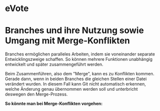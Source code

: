 # eVote

# Branches und ihre Nutzung sowie Umgang mit Merge-Konflikten
Branches ermöglichen paralleles Arbeiten, indem sie voneinander separate Entwicklingszweige schaffen.
So können mehrere Funktionen unabhängig entwickelt und später zusammengeführt werden.

Beim Zusammenführen, also dem "Merge", kann es zu Konflikten kommen. Gerade dann, wenn in beiden Branches die gleichen Stellen einer Datei verändert wurden.
In diesem Fall kann Git nicht automatisch erkennen, welche Änderung genau übernommen werden soll und unterbricht deswegen den Merge-Prozess.

**So könnte man bei Merge-Konflikten vorgehen:**